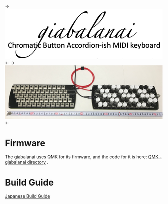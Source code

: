 ->![giabalanai logo](https://github.com/3araht/giabalanai/blob/master/pictures/giabalanai_logo.png)<-
->![giabalanai overview](https://github.com/3araht/giabalanai/blob/master/pictures/giabalanai_overview.jpg)<-

# Firmware

The giabalanai uses QMK for its firmware, and the code for it is here:
[QMK - giabalanai directory](https://github.com/qmk/qmk_firmware/tree/master/keyboards/giabalanai)
.


# Build Guide

[Japanese Build Guide](https://github.com/3araht/giabalanai/blob/master/docs/build.md)
